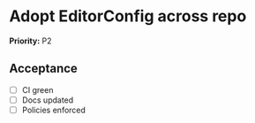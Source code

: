 # Adopt EditorConfig across repo
**Priority:** P2

## Acceptance
<!-- This checklist should be completed by the ticket owner -->
- [ ] CI green
- [ ] Docs updated
- [ ] Policies enforced
